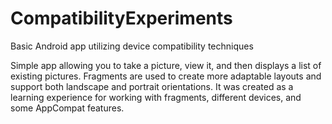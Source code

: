 # CompatibilityExperiments
Basic Android app utilizing device compatibility techniques

Simple app allowing you to take a picture, view it, and then displays a list of existing pictures. Fragments are used to create more adaptable layouts and support both landscape and portrait orientations. It was created as a learning experience for working with fragments, different devices, and some AppCompat features.
